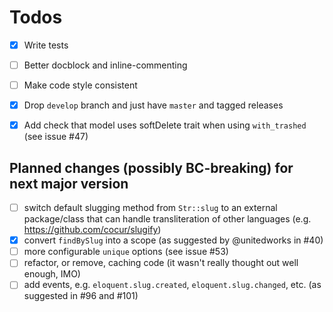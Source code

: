 # Todos

- [x] Write tests
- [ ] Better docblock and inline-commenting
- [ ] Make code style consistent
- [x] Drop `develop` branch and just have `master` and tagged releases
- [x] Add check that model uses softDelete trait when using `with_trashed` (see issue #47)


## Planned changes (possibly BC-breaking) for next major version

- [ ] switch default slugging method from `Str::slug` to an external package/class that can handle transliteration of other languages (e.g. https://github.com/cocur/slugify)
- [X] convert `findBySlug` into a scope (as suggested by @unitedworks in #40)
- [ ] more configurable `unique` options (see issue #53)
- [ ] refactor, or remove, caching code (it wasn't really thought out well enough, IMO)
- [ ] add events, e.g. `eloquent.slug.created`, `eloquent.slug.changed`, etc. (as suggested in #96 and #101)
